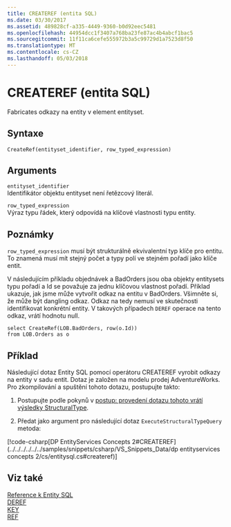 ```yaml
---
title: CREATEREF (entita SQL)
ms.date: 03/30/2017
ms.assetid: 489828cf-a335-4449-9360-b0d92eec5481
ms.openlocfilehash: 44954dcc1f3407a768ba23fe87ac4b4abcf1bac5
ms.sourcegitcommit: 11f11ca6cefe555972b3a5c99729d1a7523d8f50
ms.translationtype: MT
ms.contentlocale: cs-CZ
ms.lasthandoff: 05/03/2018
---
```

# <a name="createref-entity-sql"></a>CREATEREF (entita SQL)
Fabricates odkazy na entity v element entityset.  
  
## <a name="syntax"></a>Syntaxe  
  
```  
CreateRef(entityset_identifier, row_typed_expression)  
```  
  
## <a name="arguments"></a>Arguments  
 `entityset_identifier`  
 Identifikátor objektu entityset není řetězcový literál.  
  
 `row_typed_expression`  
 Výraz typu řádek, který odpovídá na klíčové vlastnosti typu entity.  
  
## <a name="remarks"></a>Poznámky  
 `row_typed_expression` musí být strukturálně ekvivalentní typ klíče pro entitu. To znamená musí mít stejný počet a typy polí ve stejném pořadí jako klíče entit.  
  
 V následujícím příkladu objednávek a BadOrders jsou oba objekty entitysets typu pořadí a Id se považuje za jednu klíčovou vlastnost pořadí. Příklad ukazuje, jak jsme může vytvořit odkaz na entitu v BadOrders. Všimněte si, že může být dangling odkaz.  Odkaz na tedy nemusí ve skutečnosti identifikovat konkrétní entity. V takových případech `DEREF` operace na tento odkaz, vrátí hodnotu null.  
  
```  
select CreateRef(LOB.BadOrders, row(o.Id))   
from LOB.Orders as o   
```  
  
## <a name="example"></a>Příklad  
 Následující dotaz Entity SQL pomocí operátoru CREATEREF vyrobit odkazy na entity v sadu entit. Dotaz je založen na modelu prodej AdventureWorks. Pro zkompilování a spuštění tohoto dotazu, postupujte takto:  
  
1.  Postupujte podle pokynů v [postup: provedení dotazu tohoto vrátí výsledky StructuralType](../../../../../../docs/framework/data/adonet/ef/how-to-execute-a-query-that-returns-structuraltype-results.md).  
  
2.  Předat jako argument pro následující dotaz `ExecuteStructuralTypeQuery` metoda:  
  
 [!code-csharp[DP EntityServices Concepts 2#CREATEREF](../../../../../../samples/snippets/csharp/VS_Snippets_Data/dp entityservices concepts 2/cs/entitysql.cs#createref)]  
  
## <a name="see-also"></a>Viz také  
 [Reference k Entity SQL](../../../../../../docs/framework/data/adonet/ef/language-reference/entity-sql-reference.md)  
 [DEREF](../../../../../../docs/framework/data/adonet/ef/language-reference/deref-entity-sql.md)  
 [KEY](../../../../../../docs/framework/data/adonet/ef/language-reference/key-entity-sql.md)  
 [REF](../../../../../../docs/framework/data/adonet/ef/language-reference/ref-entity-sql.md)

